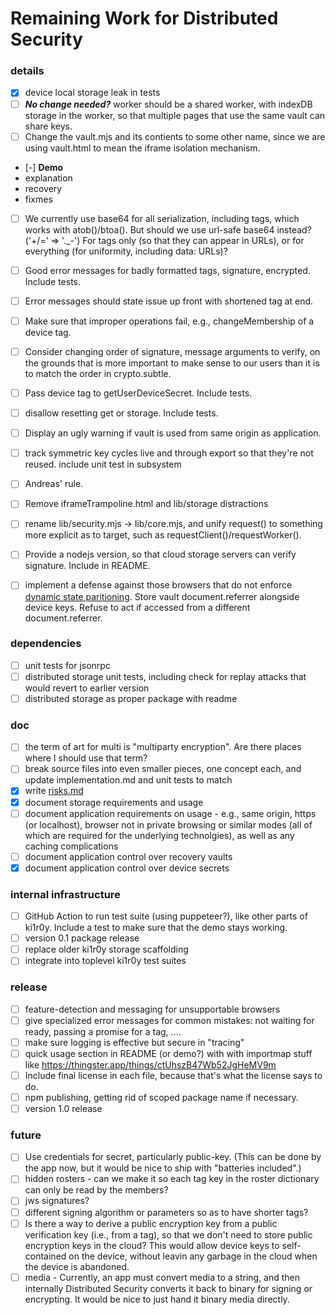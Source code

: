 # Remaining Work for Distributed Security

### details
- [x] device local storage leak in tests
- [ ] _**No change needed?**_ worker should be a shared worker, with indexDB storage in the worker, so that multiple pages that use the same vault can share keys.
- [ ] Change the vault.mjs and its contients to some other name, since we are using vault.html to mean the iframe isolation mechanism.
- [-] **Demo**
 - explanation
 - recovery
 - fixmes
- [ ] We currently use base64 for all serialization, including tags, which works with atob()/btoa(). But should we use url-safe base64 instead? ('+/=' => '._-') For tags only (so that they can appear in URLs), or for everything (for uniformity, including data: URLs)? 
- [ ] Good error messages for badly formatted tags, signature, encrypted. Include tests.
- [ ] Error messages should state issue up front with shortened tag at end.
- [ ] Make sure that improper operations fail, e.g., changeMembership of a device tag.
- [ ] Consider changing order of signature, message arguments to verify, on the grounds that is more important to make sense to our users than it is to match the order in crypto.subtle.
- [ ] Pass device tag to getUserDeviceSecret. Include tests.
- [ ] disallow resetting get or storage. Include tests.
- [ ] Display an ugly warning if vault is used from same origin as application.
- [ ] track symmetric key cycles live and through export so that they're not reused. include unit test in subsystem
- [ ] Andreas' rule.
- [ ] Remove iframeTrampoline.html and lib/storage distractions
- [ ] rename lib/security.mjs -> lib/core.mjs, and unify request() to something more explicit as to target, such as requestClient()/requestWorker().
- [ ] Provide a nodejs version, so that cloud storage servers can verify signature. Include in README.
- [ ] implement a defense against those browsers that do not enforce [dynamic state paritioning](https://developer.mozilla.org/en-US/docs/Web/Privacy/State_Partitioning). Store vault document.referrer alongside device keys. Refuse to act if accessed from a different document.referrer.


### dependencies
- [ ] unit tests for jsonrpc
- [ ] distributed storage unit tests, including check for replay attacks that would revert to earlier version
- [ ] distributed storage as proper package with readme

### doc
- [ ] the term of art for multi is "multiparty encryption". Are there places where I should use that term?
- [ ] break source files into even smaller pieces, one concept each, and update implementation.md and unit tests to match
- [x] write [risks.md](risks.md)
- [x] document storage requirements and usage
- [ ] document application requirements on usage - e.g., same origin, https (or localhost), browser not in private browsing or similar modes (all of which are required for the underlying technolgies), as well as any caching complications
- [ ] document application control over recovery vaults
- [x] document application control over device secrets

### internal infrastructure
- [ ] GitHub Action to run test suite (using puppeteer?), like other parts of ki1r0y. Include a test to make sure that the demo stays working.
- [ ] version 0.1 package release
- [ ] replace older ki1r0y storage scaffolding
- [ ] integrate into toplevel ki1r0y test suites

### release
- [ ] feature-detection and messaging for unsupportable browsers
- [ ] give specialized error messages for common mistakes: not waiting for ready, passing a promise for a tag, ....
- [ ] make sure logging is effective but secure in "tracing"
- [ ] quick usage section in README (or demo?) with with importmap stuff like https://thingster.app/things/ctUhszB47Wb52JgHeMV9m
- [ ] Include final license in each file, because that's what the license says to do.
- [ ] npm publishing, getting rid of scoped package name if necessary.
- [ ] version 1.0 release

### future
- [ ] Use credentials for secret, particularly public-key. (This can be done by the app now, but it would be nice to ship with "batteries included".)
- [ ] hidden rosters - can we make it so each tag key in the roster dictionary can only be read by the members? 
- [ ] jws signatures?
- [ ] different signing algorithm or parameters so as to have shorter tags?
- [ ] Is there a way to derive a public encryption key from a public verification key (i.e., from a tag), so that we don't need to store public encryption keys in the cloud? This would allow device keys to self-contained on the device, without leavin any garbage in the cloud when the device is abandoned.
- [ ] media - Currently, an app must convert media to a string, and then internally Distributed Security converts it back to binary for signing or encrypting. It would be nice to just hand it binary media directly.
